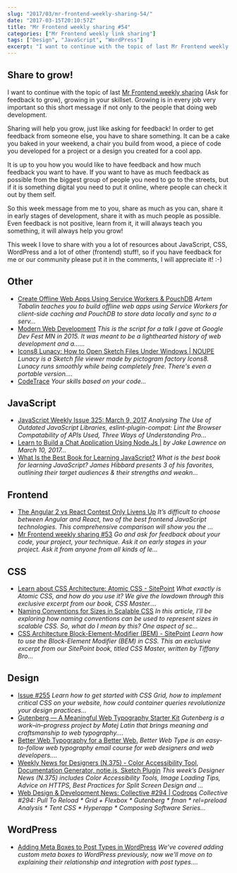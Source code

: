 ```yaml
---
slug: "2017/03/mr-frontend-weekly-sharing-54/"
date: "2017-03-15T20:10:57Z"
title: "Mr Frontend weekly sharing #54"
categories: ["Mr Frontend weekly link sharing"]
tags: ["Design", "JavaScript", "WordPress"]
excerpt: "I want to continue with the topic of last Mr Frontend weekly sharing (Ask for feedback to grow), gr..."
---
```


## Share to grow!

I want to continue with the topic of last [Mr Frontend weekly sharing](http://blog.mrfrontend.org/2017/03/mr-frontend-weekly-sharing-53/) (Ask for feedback to grow), growing in your skillset. Growing is in every job very important so this short message if not only to the people that doing web development.

Sharing will help you grow, just like asking for feedback! In order to get feedback from someone else, you have to share something. It can be a cake you baked in your weekend, a chair you build from wood, a piece of code you developed for a project or a design you created for a cool app.

It is up to you how you would like to have feedback and how much feedback you want to have. If you want to have as much feedback as possible from the biggest group of people you need to go to the streets, but if it is something digital you need to put it online, where people can check it out by them self.

So this week message from me to you, share as much as you can, share it in early stages of development, share it with as much people as possible. Even feedback is not positive, learn from it, it will always teach you something, it will always help you grow!

This week I love to share with you a lot of resources about JavaScript, CSS, WordPress and a lot of other (frontend) stuff!, so if you have feedback for me or our community please put it in the comments, I will appreciate it! :-)

## Other

* [Create Offline Web Apps Using Service Workers & PouchDB](http://buff.ly/2n7dXAi "Create Offline Web Apps Using Service Workers & PouchDB") _Artem Tabalin teaches you to build offline web apps using Service Workers for client-side caching and PouchDB to store data locally and sync to a serv..._
* [Modern Web Development](http://buff.ly/2n0bB31 "Modern Web Development") _This is the script for a talk I gave at Google Dev Fest MN in 2015\. It was meant to be a lighthearted history of web development and a…..._
* [Icons8 Lunacy: How to Open Sketch Files Under Windows | NOUPE](http://buff.ly/2n9qkYp "Icons8 Lunacy: How to Open Sketch Files Under Windows | NOUPE") _Lunacy is a Sketch file viewer made by pictogram factory Icons8\. Lunacy runs smoothly while being completely free. There's even a portable version...._
* [CodeTrace](http://buff.ly/2lHW6uD "CodeTrace") _Your skills based on your code..._

## JavaScript

* [JavaScript Weekly Issue 325: March 9, 2017](http://buff.ly/2nmOizM "JavaScript Weekly Issue 325: March 9, 2017") _Analysing The Use of Outdated JavaScript Libraries, eslint-plugin-compat: Lint the Browser Compatability of APIs Used, Three Ways of Understanding Pro..._
* [Learn to Build a Chat Application Using Node.Js |](http://buff.ly/2maZAXj "Learn to Build a Chat Application Using Node.Js |") _by Jake Lawrence on March 10, 2017..._
* [What Is the Best Book for Learning JavaScript?](http://buff.ly/2mzsTGC "What Is the Best Book for Learning JavaScript?") _What is the best book for learning JavaScript? James Hibbard presents 3 of his favorites, outlining their target audiences & their strengths and weakn..._

## Frontend

* [The Angular 2 vs React Contest Only Livens Up](http://buff.ly/2lL7efc "The Angular 2 vs React Contest Only Livens Up") _It’s difficult to choose between Angular and React, two of the best frontend JavaScript technologies. This comprehensive comparison will show you the ..._
* [Mr Frontend weekly sharing #53](http://blog.mrfrontend.org/2017/03/mr-frontend-weekly-sharing-53/ "Mr Frontend weekly sharing #53") _Go and ask for feedback about your code, your project, your technique. Ask it on early stages in your project. Ask it from anyone from all kinds of le..._

## CSS

* [Learn about CSS Architecture: Atomic CSS - SitePoint](http://buff.ly/2ndl4DW "Learn about CSS Architecture: Atomic CSS - SitePoint") _What exactly is Atomic CSS, and how do you use it? We give the lowdown through this exclusive excerpt from our book, CSS Master...._
* [Naming Conventions for Sizes in Scalable CSS](http://buff.ly/2n0043l "Naming Conventions for Sizes in Scalable CSS") _In this article, I’ll be exploring how naming conventions can be used to represent sizes in scalable CSS. So, what do I mean by this? One aspect of sc..._
* [CSS Architecture Block-Element-Modifier (BEM) - SitePoint](http://buff.ly/2n0ebWA "CSS Architecture Block-Element-Modifier (BEM) - SitePoint") _Learn how to use the Block-Element Modifier (BEM) in CSS. This an exclusive excerpt from our SitePoint book, titled CSS Master, written by Tiffany Bro..._

## Design

* [Issue #255](http://buff.ly/2m51EAl "Issue #255") _Learn how to get started with CSS Grid, how to implement critical CSS on your website, how could container queries revolutionize your design practices..._
* [Gutenberg — A Meaningful Web Typography Starter Kit](http://buff.ly/2n5qotf "Gutenberg — A Meaningful Web Typography Starter Kit") _Gutenberg is a work–in–progress project by Matej Latin that brings meaning and craftsmanship to web typography...._
* [Better Web Typography for a Better Web.](http://buff.ly/2mAy48S "Better Web Typography for a Better Web.") _Better Web Type is an easy-to-follow web typography email course for web designers and web developers...._
* [Weekly News for Designers (N.375) - Color Accessibility Tool, Documentation Generator, notie.js, Sketch Plugin](http://buff.ly/2mgvULd "Weekly News for Designers (N.375) - Color Accessibility Tool, Documentation Generator, notie.js, Sketch Plugin") _This week’s Designer News (N.375) includes Color Accessibility Tools, Image Loading Tips, Advice on HTTPS, Best Practices for Split Screen Design and ..._
* [Web Design & Development News: Collective #294 | Codrops](http://buff.ly/2m7TqtH "Web Design & Development News: Collective #294 | Codrops") _Collective #294: Pull To Reload * Grid + Flexbox * Gutenberg * fman * rel=preload Analysis * Tent CSS * Hyperapp * Composing Software Series..._

## WordPress

* [Adding Meta Boxes to Post Types in WordPress](http://buff.ly/2lnH2ak "Adding Meta Boxes to Post Types in WordPress") _We’ve covered adding custom meta boxes to WordPress previously, now we'll move on to explaining their relationship and integration with post types...._